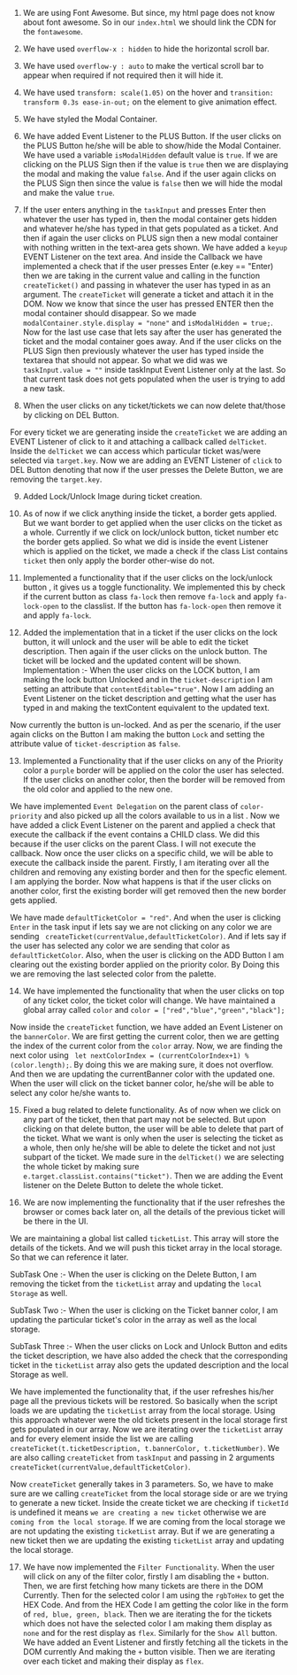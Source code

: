 1. We are using Font Awesome. But since, my html page does not know about font awesome. So in our `index.html` we should link the CDN for the `fontawesome`.

2. We have used `overflow-x : hidden` to hide the horizontal scroll bar.

3. We have used `overflow-y : auto` to make the vertical scroll bar to appear when required if not required then it will hide it.

4. We have used `transform: scale(1.05)` on the hover and `transition: transform 0.3s ease-in-out;` on the element to give animation effect.

5. We have styled the Modal Container.

6. We have added Event Listener to the PLUS Button. If the user clicks on the PLUS Button he/she will be able to show/hide the Modal Container. We have used a variable `isModalHidden` default value is `true`. If we are clicking on the PLUS Sign then if the value is `true` then we are displaying the modal and making the value `false`. And if the user again clicks on the PLUS Sign then since the value is `false` then we will hide the modal and make the value `true`.

7. If the user enters anything in the `taskInput` and presses Enter then whatever the user has typed in, then the modal container gets hidden and whatever he/she has typed in that gets populated as a ticket. And then if again the user clicks on PLUS sign then a new modal container with nothing written in the text-area gets shown.
We have added a `keyup` EVENT Listener on the text area. And inside the Callback we have implemented a check that if the user presses Enter (e.key == "Enter) then we are taking in the current value and calling in the function `createTicket()` and passing in whatever the user has typed in as an argument.
The `createTicket` will generate a ticket and attach it in the DOM.
Now we know that since the user has pressed ENTER then the modal container should disappear. So we made `modalContainer.style.display = "none"` and `isModalHidden = true;`. Now for the last use case that lets say after the user has generated the ticket and the modal container goes away. And if the user clicks on the PLUS Sign then previously whatever the user has typed inside the textarea that should not appear. So what we did was we `taskInput.value = ""` inside taskInput Event Listener only at the last. So that current task does not gets populated when the user is trying to add a new task. 

8. When the user clicks on any ticket/tickets we can now delete that/those by clicking on DEL Button.

For every ticket we are generating inside the `createTicket` we are adding an EVENT Listener of click to it and attaching a callback called `delTicket`. Inside the `delTicket` we can access which particular ticket was/were selected via `target.key`. Now we are adding an EVENT Listener of `click` to DEL Button denoting that now if the user presses the Delete Button, we are removing the `target.key`.

9. Added Lock/Unlock Image during ticket creation.

10. As of now if we click anything inside the ticket, a border gets applied. But we want border to get applied when the user clicks on the ticket as a whole. Currently if we click on lock/unlock button, ticket number etc the border gets applied. So what we did is inside the event Listener which is applied on the ticket, we made a check if the class List contains `ticket` then only apply the border other-wise do not.

11. Implemented a functionality that if the user clicks on the lock/unlock button , it gives us a toggle functionality. We implemented this by check if the current button as class `fa-lock` then remove `fa-lock` and apply `fa-lock-open` to the classlist. 
If the button has `fa-lock-open` then remove it and apply `fa-lock`.


12. Added the implementation that in a ticket if the user clicks on the lock button, it will unlock and the user will be able to edit the ticket description. Then again if the user clicks on the unlock button. The ticket will be locked and the updated content will be shown.
Implementation :- When the user clicks on the LOCK button, I am making the lock button Unlocked and in the `ticket-description` I am setting an attribute that `contentEditable="true"`. Now I am adding an Event Listener on the ticket description and getting what the user has typed in and making the textContent equivalent to the updated text.

Now currently the button is un-locked. And as per the scenario, if the user again clicks on the Button I am making the button `Lock` and setting the attribute value of `ticket-description` as `false`.

13. Implemented a Functionality that if the user clicks on any of the Priority color a `purple` border will be applied on the color the user has selected. If the user clicks on another color, then the border will be removed from the old color and applied to the new one.

We have implemented `Event Delegation` on the parent class of `color-priority` and also picked up all the colors available to us in a list . Now we have added a click Event Listener on the parent and applied a check that execute the callback if the event contains a CHILD class. We did this because if the user clicks on the parent Class. I will not execute the callback. Now once the user clicks on a specific child, we will be able to execute the callback inside the parent. Firstly, I am iterating over all the children and removing any existing border and then for the specfic element. I am applying the border. 
Now what happens is that if the user clicks on another color, first the existing border will get removed then the new border gets applied.

We have made `defaultTicketColor = "red"`. And when the user is clicking `Enter` in the task input if lets say we are not clicking on any color we are sending ` createTicket(currentValue,defaultTicketColor)`. And if lets say if the user has selected any color we are sending that color as `defaultTicketColor`. Also, when the user is clicking on the ADD Button I am clearing out the existing border applied on the priority color. By Doing this we are removing the last selected color from the palette.


14. We have implemented the functionality that when the user clicks on top of any ticket color, the ticket color will change.
We have maintained a global array called `color` and `color = ["red","blue","green","black"];`

Now inside the `createTicket` function, we have added an Event Listener on the `bannerColor`. We are first getting the current color, then we are getting the index of the current color from the `color` array. Now, we are finding the next color using ` let nextColorIndex = (currentColorIndex+1) % (color.length);`. By doing this we are making sure, it does not overflow. And then we are updating the currentBanner color with the updated one. When the user will click on the ticket banner color, he/she will be able to select any color he/she wants to.

15. Fixed a bug related to delete functionality. As of now when we click on any part of the ticket, then that part may not be selected. But upon clicking on that delete button, the user will be able to delete that part of the ticket. What we want is only when the user is selecting the ticket as a whole, then only he/she will be able to delete the ticket and not just subpart of the ticket.
We made sure in the `delTicket()` we are selecting the whole ticket by making sure `e.target.classList.contains("ticket")`. Then we are adding the Event listener on the Delete Button to delete the whole ticket.

16. We are now implementing the functionality that if the user refreshes the browser or comes back later on, all the details of the previous ticket will be there in the UI.

We are maintaining a global list called `ticketList`. This array will store the details of the tickets. And we will push this ticket array in the local storage. So that we can reference it later.

SubTask One :- When the user is clicking on the Delete Button, I am removing the ticket from the `ticketList` array and updating the `local Storage` as well.

SubTask Two :- When the user is clicking on the Ticket banner color, I am updating the particular ticket's color in the array as well as the local storage.

SubTask Three :- When the user clicks on Lock and Unlock Button and edits the ticket description, we have also added the check that the corresponding ticket in the `ticketList` array also gets the updated description and the local Storage as well.

We have implemented the functionality that, if the user refreshes his/her page all the previous tickets will be restored. So basically when the script loads we are updating the `ticketList` array from the local storage. Using this approach whatever were the old tickets present in the local storage first gets populated in our array. Now we are iterating over the `ticketList` array and for every element inside the list we are calling `createTicket(t.ticketDescription, t.bannerColor, t.ticketNumber)`. We are also calling `createTicket` from `taskInput` and passing in 2 arguments `createTicket(currentValue,defaultTicketColor)`.

Now `createTicket` generally takes in 3 parameters. So, we have to make sure are we calling `createTicket` from the local storage side or are we trying to generate a new ticket. Inside the create ticket we are checking if `ticketId` is undefined it means `we are creating a new ticket` otherwise we are `coming from the local storage`. If we are coming from the local storage we are not updating the existing `ticketList` array. But if we are generating a new ticket then we are updating the existing `ticketList` array and updating the local storage.

17. We have now implemented the `Filter Functionality`. When the user will click on any of the filter color, firstly I am disabling the `+` button. Then, we are first fetching how many tickets are there in the DOM Currently. Then for the selected color I am using the `rgbToHex` to get the HEX Code. And from the HEX Code I am getting the color like in the form of `red, blue, green, black`. Then we are iterating the for the tickets which does not have the selected color I am making them display as `none` and for the rest display as `flex`. 
Similarly for the `Show All` button. We have added an Event Listener and firstly fetching all the tickets in the DOM currently And making the `+` button visible. Then we are iterating over each ticket and making their display as `flex`.
